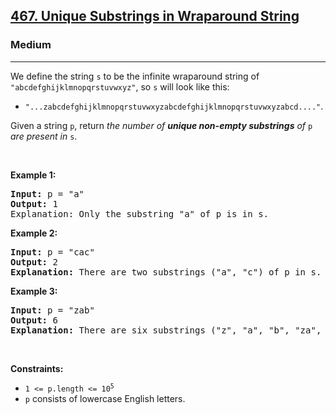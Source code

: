 <h2><a href="https://leetcode.com/problems/unique-substrings-in-wraparound-string/">467. Unique Substrings in Wraparound String</a></h2><h3>Medium</h3><hr><div style="user-select: auto;"><p style="user-select: auto;">We define the string <code style="user-select: auto;">s</code> to be the infinite wraparound string of <code style="user-select: auto;">"abcdefghijklmnopqrstuvwxyz"</code>, so <code style="user-select: auto;">s</code> will look like this:</p>

<ul style="user-select: auto;">
	<li style="user-select: auto;"><code style="user-select: auto;">"...zabcdefghijklmnopqrstuvwxyzabcdefghijklmnopqrstuvwxyzabcd...."</code>.</li>
</ul>

<p style="user-select: auto;">Given a string <code style="user-select: auto;">p</code>, return <em style="user-select: auto;">the number of <strong style="user-select: auto;">unique non-empty substrings</strong> of </em><code style="user-select: auto;">p</code><em style="user-select: auto;"> are present in </em><code style="user-select: auto;">s</code>.</p>

<p style="user-select: auto;">&nbsp;</p>
<p style="user-select: auto;"><strong style="user-select: auto;">Example 1:</strong></p>

<pre style="user-select: auto;"><strong style="user-select: auto;">Input:</strong> p = "a"
<strong style="user-select: auto;">Output:</strong> 1
Explanation: Only the substring "a" of p is in s.
</pre>

<p style="user-select: auto;"><strong style="user-select: auto;">Example 2:</strong></p>

<pre style="user-select: auto;"><strong style="user-select: auto;">Input:</strong> p = "cac"
<strong style="user-select: auto;">Output:</strong> 2
<strong style="user-select: auto;">Explanation:</strong> There are two substrings ("a", "c") of p in s.
</pre>

<p style="user-select: auto;"><strong style="user-select: auto;">Example 3:</strong></p>

<pre style="user-select: auto;"><strong style="user-select: auto;">Input:</strong> p = "zab"
<strong style="user-select: auto;">Output:</strong> 6
<strong style="user-select: auto;">Explanation:</strong> There are six substrings ("z", "a", "b", "za", "ab", and "zab") of p in s.
</pre>

<p style="user-select: auto;">&nbsp;</p>
<p style="user-select: auto;"><strong style="user-select: auto;">Constraints:</strong></p>

<ul style="user-select: auto;">
	<li style="user-select: auto;"><code style="user-select: auto;">1 &lt;= p.length &lt;= 10<sup style="user-select: auto;">5</sup></code></li>
	<li style="user-select: auto;"><code style="user-select: auto;">p</code> consists of lowercase English letters.</li>
</ul>
</div>